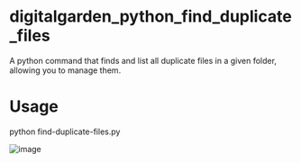 # digitalgarden_python_find_duplicate_files
A python command that finds and list all duplicate files in a given folder, allowing you to manage them.

# Usage
python find-duplicate-files.py

![image](https://github.com/thatobabusi/digitalgarden_python_find_duplicate_files/assets/6802518/f47c02dd-fc85-4f8b-b12b-c87357e6126a)
